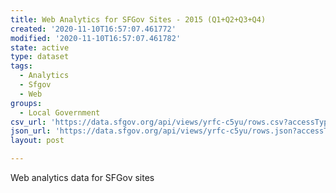 ```yaml
---
title: Web Analytics for SFGov Sites - 2015 (Q1+Q2+Q3+Q4)
created: '2020-11-10T16:57:07.461772'
modified: '2020-11-10T16:57:07.461782'
state: active
type: dataset
tags:
  - Analytics
  - Sfgov
  - Web
groups:
  - Local Government
csv_url: 'https://data.sfgov.org/api/views/yrfc-c5yu/rows.csv?accessType=DOWNLOAD'
json_url: 'https://data.sfgov.org/api/views/yrfc-c5yu/rows.json?accessType=DOWNLOAD'
layout: post

---
```

Web analytics data for SFGov sites
